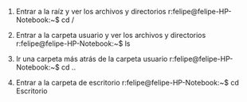 1. Entrar a la raíz y ver los archivos y directorios
r:felipe@felipe-HP-Notebook:~$ cd /

2. Entrar a la carpeta usuario y ver los archivos y
directorios
r:felipe@felipe-HP-Notebook:~$ ls

3. Ir una carpeta más atrás de la carpeta usuario
r:felipe@felipe-HP-Notebook:~$ cd ..

4. Entrar a la carpeta de escritorio
r:felipe@felipe-HP-Notebook:~$ cd Escritorio

